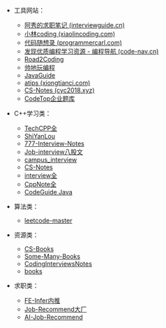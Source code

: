 - 工具网站：

  - [阿秀的求职笔记 (interviewguide.cn)](https://interviewguide.cn/#/README)
  - [小林coding (xiaolincoding.com)](https://xiaolincoding.com/)
  - [代码随想录 (programmercarl.com)](https://programmercarl.com/)
  - [发现优质编程学习资源 - 编程导航 (code-nav.cn)](https://www.code-nav.cn/)
  - [Road2Coding](https://www.r2coding.com/#/)
  - [帅地玩编程](https://www.iamshuaidi.com/)
  - [JavaGuide](https://javaguide.cn/)
  - [atips (xiongtianci.com)](https://blog.xiongtianci.com/atips/)
  - [CS-Notes (cyc2018.xyz)](https://cyc2018.xyz/)
  - [CodeTop企业题库](https://codetop.cc/home)
- C++学习类：

  - [TechCPP全](https://github.com/youngyangyang04/TechCPP)
  - [ShiYanLou](https://github.com/Ewenwan/ShiYanLou)
  - [777-Interview-Notes](https://github.com/hishark/777-Interview-Notes)
  - [Job-interview八股文](https://github.com/shenh1995/Job-interview)
  - [campus_interview](https://github.com/CamInterview/campus_interview)
  - [CS-Notes](https://github.com/CyC2018/CS-Notes)
  - [interview全](https://github.com/huihut/interview)
  - [CppNote全](https://github.com/TakumiWzy/CppNote)
  - [CodeGuide Java](https://github.com/fuzhengwei/CodeGuide)
- 算法类：

  - [leetcode-master](https://github.com/youngyangyang04/leetcode-master)
- 资源类：

  - [CS-Books](https://github.com/forthespada/CS-Books)
  - [Some-Many-Books](https://github.com/Dujltqzv/Some-Many-Books)
  - [CodingInterviewsNotes](https://github.com/liuxuanhai/CodingInterviewsNotes)
  - [books](https://github.com/rongweihe/free-programming-books/blob/master/books/free-programming-books-zh.md)
- 求职类：

  - [FE-Infer内推](https://github.com/koala-coding/FE-Infer)
  - [Job-Recommend大厂](https://github.com/CyC2018/Job-Recommend)
  - [AI-Job-Recommend](https://github.com/amusi/AI-Job-Recommend)
